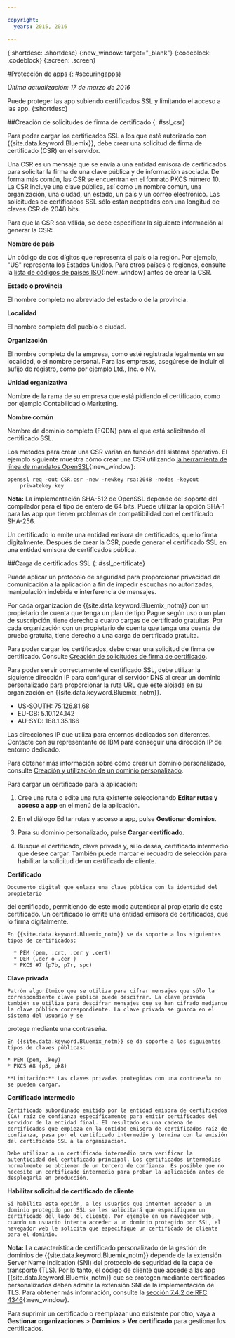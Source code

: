```yaml
---

copyright:
  years: 2015, 2016

---
```



{:shortdesc: .shortdesc}
{:new_window: target="_blank"}
{:codeblock: .codeblock}
{:screen: .screen}

#Protección de apps
{: #securingapps}

*Última actualización: 17 de marzo de 2016*

Puede proteger las app subiendo certificados SSL y limitando el acceso a las app.
{:shortdesc}

##Creación de solicitudes de firma de certificado
{: #ssl_csr}

Para poder cargar los certificados SSL a los que esté autorizado con {{site.data.keyword.Bluemix}}, debe
crear una solicitud de firma de certificado (CSR) en el servidor.

Una CSR es un mensaje que se envía a una entidad emisora de certificados para solicitar la firma de una clave pública
y de información asociada. De forma más común, las CSR se encuentran en el formato PKCS número 10. La CSR incluye una clave pública,
así como un nombre común, una organización, una ciudad, un estado, un país y un correo electrónico. Las solicitudes de certificados SSL
sólo están aceptadas con una longitud de claves CSR de 2048 bits.

Para que la CSR sea válida, se debe especificar la siguiente información al generar la CSR:

**Nombre de país**
  
  Un código de dos dígitos que representa el país o la región. Por ejemplo, "US" representa los Estados Unidos. Para otros países o regiones, consulte la [lista de códigos de países ISO](https://www.iso.org/obp/ui/#search){:new_window} antes de crear la CSR.
  
**Estado o provincia**

  El nombre completo no abreviado del estado o de la provincia.

**Localidad**

  El nombre completo del pueblo o ciudad.
  
**Organización**

  El nombre completo de la empresa, como esté registrada legalmente en su localidad, o el nombre personal. Para las empresas, asegúrese de incluir el sufijo de registro, como por ejemplo Ltd., Inc. o NV.
  
**Unidad organizativa**

  Nombre de la rama de su empresa que está pidiendo el certificado, como por ejemplo Contabilidad o
Marketing.
  
**Nombre común**

  Nombre de dominio completo (FQDN) para el que está solicitando el certificado SSL.
  
Los métodos para crear una CSR varían en función del sistema operativo. El ejemplo siguiente
muestra cómo crear una CSR utilizando [la herramienta de línea de mandatos OpenSSL](http://www.openssl.org/){:new_window}: 

```
openssl req -out CSR.csr -new -newkey rsa:2048 -nodes -keyout
    privatekey.key
```

**Nota:** La implementación SHA-512 de OpenSSL depende del soporte del compilador para el tipo de entero de 64 bits. Puede utilizar la opción SHA-1 para las app que tienen problemas de compatibilidad con el certificado SHA-256.

Un certificado lo emite una entidad emisora de certificados, que lo firma digitalmente. Después de crear la CSR, puede generar el certificado SSL en una entidad emisora de certificados pública. 

##Carga de certificados SSL
{: #ssl_certificate}

Puede aplicar un protocolo de seguridad para proporcionar privacidad de comunicación a la aplicación a fin de impedir escuchas no autorizadas, manipulación indebida e interferencia de mensajes.

Por cada organización de {{site.data.keyword.Bluemix_notm}} con un propietario de cuenta que tenga un plan de tipo Pague según uso o un plan de suscripción, tiene derecho a cuatro cargas de certificado gratuitas. Por cada organización con un propietario de cuenta que tenga una cuenta de prueba gratuita, tiene derecho a una carga de certificado gratuita.

Para poder cargar los certificados, debe crear una
solicitud de firma de certificado. Consulte [Creación de solicitudes de firma de certificado](#ssl_csr).

Para poder servir correctamente el certificado SSL, debe utilizar la siguiente dirección IP para configurar el servidor DNS al crear un dominio personalizado para proporcionar la ruta URL que esté alojada en su organización en {{site.data.keyword.Bluemix_notm}}. 

* US-SOUTH: 75.126.81.68
* EU-GB: 5.10.124.142
* AU-SYD: 168.1.35.166

Las direcciones IP que utiliza para entornos dedicados son diferentes. Contacte con su representante de IBM para conseguir una dirección IP de entorno dedicado.

Para obtener más información sobre cómo crear un dominio personalizado, consulte [Creación y utilización de un dominio personalizado](updapps.html#domain).

Para cargar un certificado para la aplicación:

1. Cree una ruta o edite una ruta existente seleccionando **Editar rutas y acceso a app** en el menú de la aplicación.

2. En el diálogo Editar rutas y acceso a app, pulse **Gestionar dominios**.

3. Para su dominio personalizado, pulse **Cargar certificado**.

4. Busque el certificado, clave privada y, si lo desea, certificado intermedio que desee cargar. También puede marcar el recuadro de selección para habilitar la solicitud de un certificado de cliente.

  **Certificado**
    
    Documento digital que enlaza una clave pública con la identidad del propietario
del certificado, permitiendo de este modo autenticar al propietario de este certificado. Un certificado lo emite una entidad emisora de certificados, que lo firma digitalmente.
    
    En {{site.data.keyword.Bluemix_notm}} se da soporte a los siguientes tipos de certificados:
    
      * PEM (pem, .crt, .cer y .cert)
	  * DER (.der o .cer )
      * PKCS #7 (p7b, p7r, spc)
	  
  **Clave privada**
  
    Patrón algorítmico que se utiliza para cifrar mensajes que sólo la correspondiente clave pública puede descifrar. La clave privada también se utiliza para descifrar mensajes que se han cifrado mediante la clave pública correspondiente. La clave privada se guarda en el sistema del usuario y se
protege mediante una contraseña.
    
    En {{site.data.keyword.Bluemix_notm}} se da soporte a los siguientes tipos de claves públicas:
    
    * PEM (pem, .key)
    * PKCS #8 (p8, pk8)
    
    **Limitación:** Las claves privadas protegidas con una contraseña no se pueden cargar.
    
  **Certificado intermedio**
  
    Certificado subordinado emitido por la entidad emisora de certificados (CA) raíz de confianza específicamente para emitir certificados del servidor de la entidad final. El resultado es una cadena de certificados que empieza en la entidad emisora de certificados raíz de confianza, pasa por el certificado intermedio y termina con la emisión del certificado SSL a la organización.
    
    Debe utilizar a un certificado intermedio para verificar la autenticidad del certificado principal. Los certificados intermedios normalmente se obtienen de un tercero de confianza. Es posible que no necesite un certificado intermedio para probar la aplicación antes de desplegarla en producción.
  
  **Habilitar solicitud de certificado de cliente**
  
    Si habilita esta opción, a los usuarios que intenten acceder a un dominio protegido por SSL se les solicitará que especifiquen un certificado del lado del cliente. Por ejemplo en un navegador web, cuando un usuario intenta acceder a un dominio protegido por SSL, el navegador web le solicita que especifique un certificado de cliente para el dominio.
  
  **Nota:** La característica de certificado personalizado de la gestión de dominios de {{site.data.keyword.Bluemix_notm}} depende de la extensión Server Name Indication (SNI) del protocolo de seguridad de la capa de transporte (TLS). Por lo tanto, el código de cliente que accede a las app {{site.data.keyword.Bluemix_notm}} que se protegen mediante certificados personalizados deben admitir la extensión SNI de la implementación de TLS. Para obtener más información, consulte la [sección 7.4.2 de RFC 4346](http://tools.ietf.org/html/rfc4346#section-7.4.2){:new_window}.

Para suprimir un certificado o reemplazar uno existente por otro, vaya a **Gestionar organizaciones** > **Dominios** > **Ver certificado** para gestionar los certificados.
